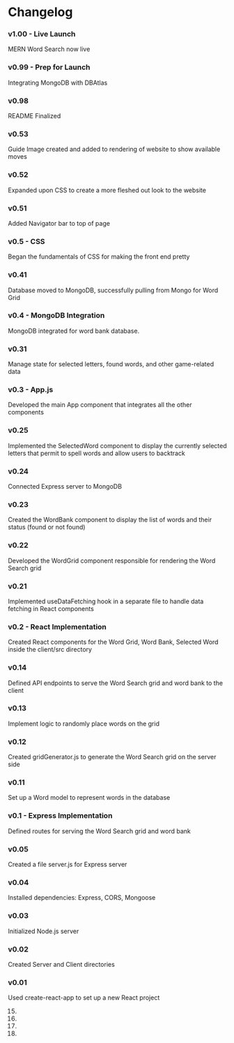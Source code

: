 # Changelog

### v1.00 - Live Launch
MERN Word Search now live

### v0.99 - Prep for Launch
Integrating MongoDB with DBAtlas

### v0.98
README Finalized

### v0.53
Guide Image created and added to rendering of website to show available moves

### v0.52
Expanded upon CSS to create a more fleshed out look to the website

### v0.51
Added Navigator bar to top of page

### v0.5 - CSS
Began the fundamentals of CSS for making the front end pretty

### v0.41
Database moved to MongoDB, successfully pulling from Mongo for Word Grid

### v0.4 - MongoDB Integration
MongoDB integrated for word bank database.

### v0.31
Manage state for selected letters, found words, and other game-related data

### v0.3 - App.js
Developed the main App component that integrates all the other components

### v0.25
Implemented the SelectedWord component to display the currently selected letters that permit to spell words and allow users to backtrack

### v0.24
Connected Express server to MongoDB

### v0.23
Created the WordBank component to display the list of words and their status (found or not found)

### v0.22
Developed the WordGrid component responsible for rendering the Word Search grid

### v0.21
Implemented useDataFetching hook in a separate file to handle data fetching in React components

### v0.2 - React Implementation
Created React components for the Word Grid, Word Bank, Selected Word inside the client/src directory

### v0.14
Defined API endpoints to serve the Word Search grid and word bank to the client

### v0.13
Implement logic to randomly place words on the grid

### v0.12
Created gridGenerator.js to generate the Word Search grid on the server side

### v0.11
Set up a Word model to represent words in the database

### v0.1 - Express Implementation
Defined routes for serving the Word Search grid and word bank

### v0.05
Created a file server.js for Express server

### v0.04
Installed dependencies: Express, CORS, Mongoose

### v0.03
Initialized Node.js server

### v0.02
Created Server and Client directories

### v0.01
Used create-react-app to set up a new React project


15) 
16) 
17) 
18) 